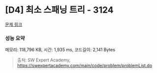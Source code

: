# [D4] 최소 스패닝 트리 - 3124 

[문제 링크](https://swexpertacademy.com/main/code/problem/problemDetail.do?contestProbId=AV_mSnmKUckDFAWb) 

### 성능 요약

메모리: 118,796 KB, 시간: 1,935 ms, 코드길이: 2,141 Bytes



> 출처: SW Expert Academy, https://swexpertacademy.com/main/code/problem/problemList.do